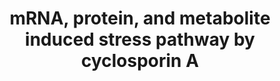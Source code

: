 ---
annotations:
- id: PW:0001229
  parent: classic metabolic pathway
  type: Pathway Ontology
  value: xenobiotic metabolic pathway
authors:
- Egonw
- Elisa
- Khanspers
- Fehrhart
- DeSl
- MaintBot
citedin:
- link: PMC11726005
  title: Identification of a global gene expression signature associated with the
    genetic risk of catastrophic fracture in iPSC‐derived osteoblasts from Thoroughbred
    horses (2025)
communities:
- ONTOX
description: Exposure to cyclosporin A triggers a cascade of changes in expression
  and abundance of various mRNAs, proteins, and metabolites, which can be measured
  experimentally.
last-edited: 2025-07-21
ndex: null
organisms:
- Homo sapiens
redirect_from:
- /index.php/Pathway:WP3953
- /instance/WP3953
- /instance/WP3953_r140052
revision: r140052
schema-jsonld:
- '@context': https://schema.org/
  '@id': https://wikipathways.github.io/pathways/WP3953.html
  '@type': Dataset
  creator:
    '@type': Organization
    name: WikiPathways
  description: Exposure to cyclosporin A triggers a cascade of changes in expression
    and abundance of various mRNAs, proteins, and metabolites, which can be measured
    experimentally.
  keywords:
  - ADP
  - ATF4
  - KEAP1
  - L-Isoleucine
  - L-Valine
  - L-alanine
  - L-asparagine
  - L-cysteine
  - L-glutamine
  - L-leucine
  - L-threonine
  - L-tryptophan
  - L-tyrosine
  - Nrf2
  - Pi
  - ROS
  - SLC1A5
  - SLC3A2
  - SLC7A11
  - SLC7A5
  - cysteine
  license: CC0
  name: mRNA, protein, and metabolite induced stress pathway by cyclosporin A
seo: CreativeWork
title: mRNA, protein, and metabolite induced stress pathway by cyclosporin A
wpid: WP3953
---